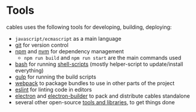 # Tools

cables uses the following tools for developing, building, deploying:

- `javascript/ecmascript` as a main language
- [git](https://git-scm.com/) for version control
- [npm](https://www.npmjs.com/) and [nvm](https://github.com/nvm-sh/nvm) for dependency management
  - `npm run build` and `npm run start` are the main commands used
- [bash](https://www.gnu.org/software/bash/) for running [shell-scripts](./howto_helper_scripts.md) (mostly helper-script to update/install everything)
- [gulp](https://gulpjs.com/) for running the build scripts
- [webpack](https://webpack.js.org/) to package bundles to use in other parts of the project
- [eslint](https://eslint.org/) for linting code in editors
- [electron](https://www.electronjs.org/) and [electron-builder](https://www.electron.build/) to pack and distribute cables standalone
- several other open-source [tools and libraries](https://cables.gl/support), to get things done
